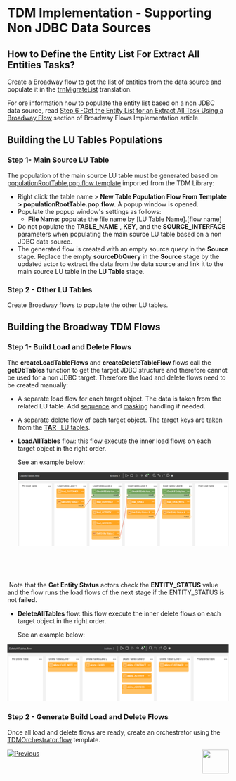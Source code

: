 # TDM Implementation - Supporting Non JDBC Data Sources

## How to Define the Entity List For Extract All Entities Tasks?

Create a Broadway flow to get the list of entities from the data source and populate it in the [trnMigrateList](/articles/TDM/tdm_implementation/04_fabric_tdm_library.md#trnmigratelist) translation.

For ore information how to populate the entity list based on a non JDBC data source, read [Step 6 -Get the Entity List for an Extract All Task Using a Broadway Flow](/articles/TDM/tdm_implementation/11_tdm_implementation_using_generic_flows.md#step-6---optional---get-the-entity-list-for-an-extract-all-task-using-a-broadway-flow) section of Broadway Flows Implementation article.

## Building the LU Tables Populations

### Step 1- Main Source LU Table

The population of the main source LU table must be generated based on [populationRootTable.pop.flow template](articles/TDM/tdm_implementation/05_tdm_lu_implementation_general.md#step-3---add-the-source-lu-tables-to-the-lu-schema) imported from the TDM Library:

- Right click the table name > **New Table Population Flow From Template > populationRootTable.pop.flow**. A popup window is opened.
- Populate the popup window's settings as follows:
  - **File Name**: populate the file name by [LU Table Name].[flow name]
- Do not populate the **TABLE_NAME** , **KEY**, and the **SOURCE_INTERFACE** parameters when populating the main source LU table based on a non JDBC data source.
- The generated flow is created with an empty source query in the **Source** stage. Replace the empty **sourceDbQuery** in the **Source** stage by the updated actor to extract the data from the data source and link it to the main source LU table in the **LU Table** stage.

### Step 2 - Other LU Tables

Create Broadway flows to populate the other LU tables.

## Building the Broadway TDM Flows

### Step 1- Build Load and Delete Flows

The **createLoadTableFlows** and **createDeleteTableFlow** flows call the **getDbTables** function to get the target JDBC structure and therefore cannot be used for a non JDBC target.  Therefore the load and delete flows need to be created manually:

- A separate load flow for each target object. The data is taken from the related LU table. Add [sequence](11_tdm_implementation_using_generic_flows.md#update-the-load-flows-with-the-sequence-actors) and [masking](tdm_implementation/11_tdm_implementation_using_generic_flows.md#step-5---mask-the-sensitive-data) handling if needed.

- A separate delete flow of each target object. The target keys are taken from the [**TAR_** LU tables](08_tdm_implement_delete_of_entities.md).

- **LoadAllTables** flow:  this flow execute the inner load flows on each target object in the right order. 

  See an example below:

  ![load All](images/loadAllTablesFlow_Example.png)



​		

​		

​		Note that the **Get Entity Status** actors check the **ENTITY_STATUS** value and the flow runs the load flows of the next stage if the ENTITY_STATUS is not **failed**.

- **DeleteAllTables** flow:  this flow execute the inner delete flows on each target object in the right order. 

  See an example below:

![delete All](images/deleteAllTablesFlow_Example.png)



### 		

### Step 2 - Generate Build Load and Delete Flows 

Once all load and delete flows are ready, create an orchestrator using the [TDMOrchestrator.flow](11_tdm_implementation_using_generic_flows.md#step-4---create-the-tdmorchestratorflow-from-the-template) template.



[![Previous](/articles/images/Previous.png)](13_tdm_implementation_supporting_different_product_versions.md)[<img align="right" width="60" height="54" src="/articles/images/Next.png">](tdm_fabric_implementation_environments_setup.md)
